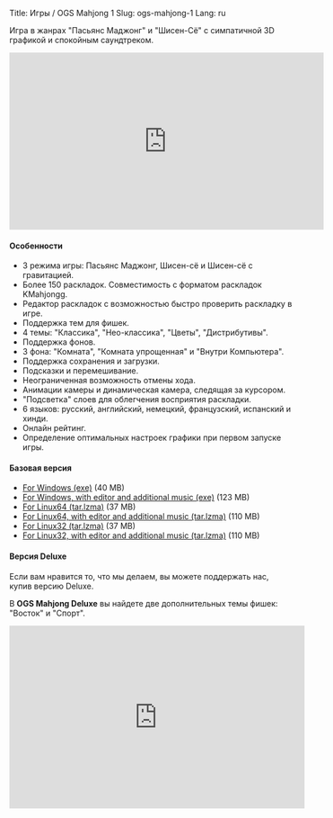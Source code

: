 Title: Игры / OGS Mahjong 1
Slug: ogs-mahjong-1
Lang: ru

Игра в жанрах "Пасьянс Маджонг" и "Шисен-Сё" с симпатичной 3D графикой и спокойным саундтреком.

<iframe width="560" height="315" src="https://www.youtube.com/embed/XdOzD_Hc2lQ" frameborder="0" allowfullscreen></iframe>

<br>

#### Особенности

*   3 режима игры: Пасьянс Маджонг, Шисен-сё и Шисен-сё с гравитацией.
*   Более 150 раскладок. Совместимость с форматом раскладок KMahjongg.
*   Редактор раскладок с возможностью быстро проверить раскладку в игре.
*   Поддержка тем для фишек.
*   4 темы: "Классика", "Нео-классика", "Цветы", "Дистрибутивы".
*   Поддержка фонов.
*   3 фона: "Комната", "Комната упрощенная" и "Внутри Компьютера".
*   Поддержка сохранения и загрузки.
*   Подсказки и перемешивание.
*   Неограниченная возможность отмены хода.
*   Анимации камеры и динамическая камера, следящая за курсором.
*   "Подсветка" слоев для облегчения восприятия раскладки.
*   6 языков: русский, английский, немецкий, французский, испанский и хинди.
*   Онлайн рейтинг.
*   Определение оптимальных настроек графики при первом запуске игры.

#### Базовая версия

- [For Windows (exe)](http://sourceforge.net/projects/osrpgcreation/files/Mahjong/1.1.0/ogs-mahjong-1.1.0-windows32.exe/download "Download ogs-mahjong-1.1.0-windows32.exe") (40 MB)
- [For Windows, with editor and additional music (exe)](http://sourceforge.net/projects/osrpgcreation/files/Mahjong/1.1.0/ogs-mahjong-full-1.1.0-windows32.exe/download "Download ogs-mahjong-1.1.0-full-windows32.exe") (123 MB)
- [For Linux64 (tar.lzma)](http://sourceforge.net/projects/osrpgcreation/files/Mahjong/1.1.0/ogs-mahjong-1.1.0-linux64.tar.lzma/download "Download ogs-mahjong-1.1.0-linux64.tar.lzma") (37 MB)
- [For Linux64, with editor and additional music (tar.lzma)](http://sourceforge.net/projects/osrpgcreation/files/Mahjong/1.1.0/ogs-mahjong-full-1.1.0-linux64.tar.lzma/download "Download ogs-mahjong-1.1.0-full-linux64.tar.lzma") (110 MB)
- [For Linux32 (tar.lzma)](http://sourceforge.net/projects/osrpgcreation/files/Mahjong/1.1.0/ogs-mahjong-1.1.0-linux32.tar.lzma/download "Download ogs-mahjong-1.1.0-linux32.tar.lzma") (37 MB)
- [For Linux32, with editor and additional music (tar.lzma)](http://sourceforge.net/projects/osrpgcreation/files/Mahjong/1.1.0/ogs-mahjong-full-1.1.0-linux32.tar.lzma/download "Download ogs-mahjong-1.1.0-full-linux32.tar.lzma") (110 MB)

#### Версия Deluxe

Если вам нравится то, что мы делаем, вы можете поддержать нас, купив версию Deluxe.

В **OGS Mahjong Deluxe** вы найдете две дополнительных темы фишек: "Восток" и "Спорт".

<iframe src="https://www.humblebundle.com/widget/v2/product/ogsmahjong/ySGF3h34?theme=transparent-light" width="526" height="325" style="border: none;" scrolling="no" frameborder="0"></iframe>
